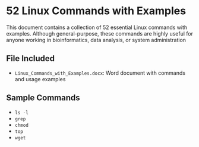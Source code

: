 # 52 Linux Commands with Examples

This document contains a collection of 52 essential Linux commands with examples. Although general-purpose, these commands are highly useful for anyone working in bioinformatics, data analysis, or system administration

## File Included
- `Linux_Commands_with_Examples.docx`: Word document with commands and usage examples

## Sample Commands
- `ls -l`
- `grep`
- `chmod`
- `top`
- `wget`
